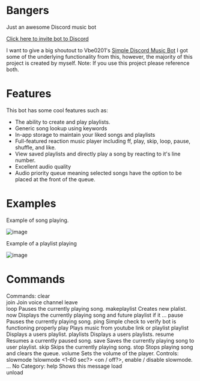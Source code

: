 # Bangers

Just an awesome Discord music bot

[Click here to invite bot to Discord](https://discord.com/api/oauth2/authorize?client_id=896582169600884797&permissions=8&scope=bot)

I want to give a big shoutout to Vbe0201's [Simple Discord Music Bot](https://gist.github.com/vbe0201/ade9b80f2d3b64643d854938d40a0a2d)
I got some of the underlying functionality from this, however, the majority of this project is created by myself.
Note: If you use this project please reference both.

# Features

This bot has some cool features such as:

- The ability to create and play playlists.
- Generic song lookup using keywords
- In-app storage to maintain your liked songs and playlists
- Full-featured reaction music player including ff, play, skip, loop, pause, shuffle, and like.
- View saved playlists and directly play a song by reacting to it's line number.
- Excellent audio quality
- Audio priority queue meaning selected songs have the option to be placed at the front of the queue.

# Examples

Example of song playing.

![image](https://user-images.githubusercontent.com/38538913/138575337-433323bd-e163-4fe7-8cc2-f4c75e2d57c4.png)

Example of a playlist playing

![image](https://user-images.githubusercontent.com/38538913/138575302-39c1658a-952e-4b80-b6e2-7dcc7330815b.png)

# Commands

Commands:
clear  
 join Join voice channel
leave  
 loop Pauses the currently playing song.
makeplaylist Creates new plalist.
now Displays the currently playing song and future playlist if it ...
pause Pauses the currently playing song.
ping Simple check to verify bot is functioning properly
play Plays music from youtube link or playlist
playlist Displays a users playlist.
playlists Displays a users playlists.
resume Resumes a currently paused song.
save Saves the currently playing song to user playlist.
skip Skips the currently playing song.
stop Stops playing song and clears the queue.
volume Sets the volume of the player.
Controls:
slowmode !slowmode <1-60 sec?> <on / off?>, enable / disable slowmode. ...
​No Category:
help Shows this message
load  
 unload
